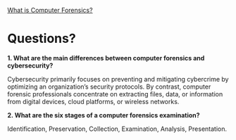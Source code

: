 [What is Computer Forensics?](https://canvas.instructure.com/courses/8309874/discussion_topics/20468571?module_item_id=98743991)

# Questions?

**1. What are the main differences between computer forensics and cybersecurity?**

Cybersecurity primarily focuses on preventing and mitigating cybercrime by optimizing an organization’s security protocols. By contrast, computer forensic professionals concentrate on extracting files, data, or information from digital devices, cloud platforms, or wireless networks. 

**2. What are the six stages of a computer forensics examination?**

Identification, Preservation, Collection, Examination, Analysis, Presentation.